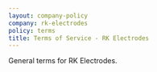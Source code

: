 ```yaml
---
layout: company-policy
company: rk-electrodes
policy: terms
title: Terms of Service - RK Electrodes
---
```


<p>General terms for RK Electrodes.</p>
